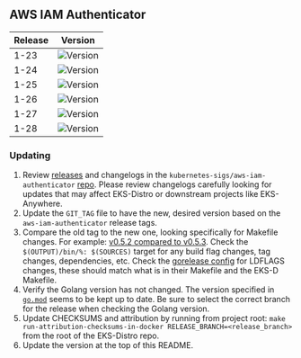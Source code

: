 ## AWS IAM Authenticator

| Release | Version                                                       |
|---------|---------------------------------------------------------------|
| 1-23    | ![Version](https://img.shields.io/badge/version-v0.5.19-blue) |
| 1-24    | ![Version](https://img.shields.io/badge/version-v0.6.10-blue) |
| 1-25    | ![Version](https://img.shields.io/badge/version-v0.6.12-blue)  |
| 1-26    | ![Version](https://img.shields.io/badge/version-v0.6.12-blue)  |
| 1-27    | ![Version](https://img.shields.io/badge/version-v0.6.12-blue)  |
| 1-28    | ![Version](https://img.shields.io/badge/version-v0.6.12-blue)  |


### Updating

1. Review [releases](https://github.com/kubernetes-sigs/aws-iam-authenticator/releases)
   and changelogs in the `kubernetes-sigs/aws-iam-authenticator` 
   [repo](https://github.com/kubernetes-sigs/aws-iam-authenticator). Please
   review changelogs carefully looking for updates that may affect EKS-Distro or
   downstream projects like EKS-Anywhere.
2. Update the `GIT_TAG` file to have the new, desired version based on the 
   `aws-iam-authenticator` release tags.
3. Compare the old tag to the new one, looking specifically for Makefile changes.
   For example:
   [v0.5.2 compared to v0.5.3](https://github.com/kubernetes-sigs/aws-iam-authenticator/compare/v0.5.2...v0.5.3). 
   Check the `$(OUTPUT)/bin/%: $(SOURCES)` target for any build flag changes, tag 
   changes, dependencies, etc. Check the [gorelease config](https://github.com/kubernetes-sigs/aws-iam-authenticator/blob/master/.goreleaser.yaml)
   for LDFLAGS changes, these should match what is in their Makefile and the EKS-D Makefile.
4. Verify the Golang version has not changed. The version specified in
   [`go.mod`](https://github.com/kubernetes-sigs/aws-iam-authenticator/blob/master/go.mod)
   seems to be kept up to date. Be sure to select the correct branch for the 
   release when checking the Golang version.
5. Update CHECKSUMS and attribution by running from project root:
   `make run-attribution-checksums-in-docker RELEASE_BRANCH=<release_branch>` 
   from the root of the EKS-Distro repo.
6. Update the version at the top of this README.
